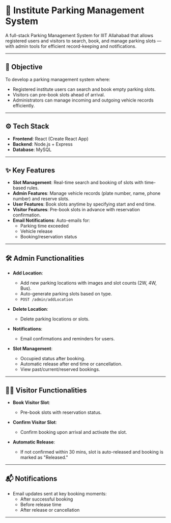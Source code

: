 # 🚗 Institute Parking Management System

A full-stack Parking Management System for IIIT Allahabad that allows registered users and visitors to search, book, and manage parking slots — with admin tools for efficient record-keeping and notifications.

---

## 🎯 Objective

To develop a parking management system where:
- Registered institute users can search and book empty parking slots.
- Visitors can pre-book slots ahead of arrival.
- Administrators can manage incoming and outgoing vehicle records efficiently.

---

## ⚙️ Tech Stack

- **Frontend**: React (Create React App)
- **Backend**: Node.js + Express
- **Database**: MySQL

---

## ✨ Key Features

- **Slot Management**: Real-time search and booking of slots with time-based rules.
- **Admin Features**: Manage vehicle records (plate number, name, phone number) and reserve slots.
- **User Features**: Book slots anytime by specifying start and end time.
- **Visitor Features**: Pre-book slots in advance with reservation confirmation.
- **Email Notifications**: Auto-emails for:
  - Parking time exceeded
  - Vehicle release
  - Booking/reservation status

---

## 🛠️ Admin Functionalities

- **Add Location**: 
  - Add new parking locations with images and slot counts (2W, 4W, Bus).
  - Auto-generate parking slots based on type.
  - `POST /admin/addLocation`

- **Delete Location**: 
  - Delete parking locations or slots.

- **Notifications**: 
  - Email confirmations and reminders for users.

- **Slot Management**: 
  - Occupied status after booking.
  - Automatic release after end time or cancellation.
  - View past/current/reserved bookings.

---

## 🙋‍♂️ Visitor Functionalities

- **Book Visitor Slot**: 
  - Pre-book slots with reservation status.

- **Confirm Visitor Slot**: 
  - Confirm booking upon arrival and activate the slot.

- **Automatic Release**: 
  - If not confirmed within 30 mins, slot is auto-released and booking is marked as "Released."

---

## 📬 Notifications

- Email updates sent at key booking moments:
  - After successful booking
  - Before release time
  - After release or cancellation

---

